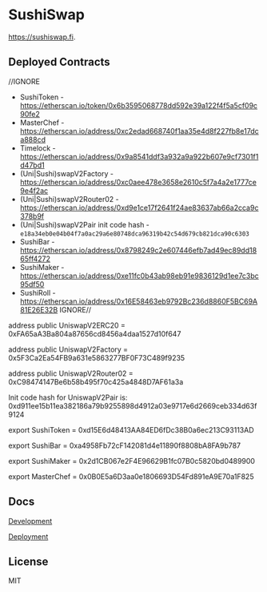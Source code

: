# SushiSwap

https://sushiswap.fi.

## Deployed Contracts
//IGNORE
- SushiToken - https://etherscan.io/token/0x6b3595068778dd592e39a122f4f5a5cf09c90fe2
- MasterChef - https://etherscan.io/address/0xc2edad668740f1aa35e4d8f227fb8e17dca888cd
- Timelock - https://etherscan.io/address/0x9a8541ddf3a932a9a922b607e9cf7301f1d47bd1
- (Uni|Sushi)swapV2Factory - https://etherscan.io/address/0xc0aee478e3658e2610c5f7a4a2e1777ce9e4f2ac
- (Uni|Sushi)swapV2Router02 - https://etherscan.io/address/0xd9e1ce17f2641f24ae83637ab66a2cca9c378b9f
- (Uni|Sushi)swapV2Pair init code hash - `e18a34eb0e04b04f7a0ac29a6e80748dca96319b42c54d679cb821dca90c6303`
- SushiBar - https://etherscan.io/address/0x8798249c2e607446efb7ad49ec89dd1865ff4272
- SushiMaker - https://etherscan.io/address/0xe11fc0b43ab98eb91e9836129d1ee7c3bc95df50
- SushiRoll - https://etherscan.io/address/0x16E58463eb9792Bc236d8860F5BC69A81E26E32B
IGNORE//

address public UniswapV2ERC20 = 0xFA65aA3Ba804a87656cd8456a4daa1527d10f647

address public UniswapV2Factory = 0x5F3Ca2Ea54FB9a631e5863277BF0F73C489f9235

address public UniswapV2Router02 = 0xC98474147Be6b58b495f70c425a4848D7AF61a3a

Init code hash for UniswapV2Pair is: 0xd911ee15b11ea382186a79b9255898d4912a03e9717e6d2669ceb334d63f9124

export SushiToken = 0xd15E6d48413AA84ED6fDc38B0a6ec213C93113AD

export SushiBar = 0xa4958Fb72cF142081d4e11890f8808bA8FA9b787

export SushiMaker = 0x2d1CB067e2F4E96629B1fc07B0c5820bd0489900

export MasterChef = 0x0B0E5a6D3aa0e1806693D54Fd891eA9E70a1F825

## Docs

[Development](docs/DEVELOPMENT.md)

[Deployment](docs/DEPLOYMENT.md)

## License

MIT
